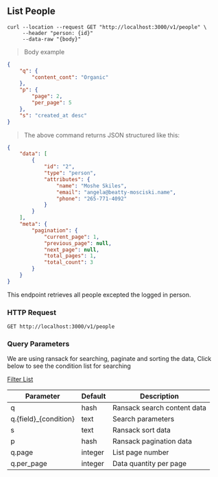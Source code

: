 ## List People

```shell
curl --location --request GET "http://localhost:3000/v1/people" \
     --header "person: {id}"
     --data-raw "{body}"
```

> Body example

```json
{
    "q": {
        "content_cont": "Organic"
    },
    "p": {
        "page": 2,
        "per_page": 5
    },
    "s": "created_at desc"
}
```

> The above command returns JSON structured like this:

```json
{
    "data": [
        {
            "id": "2",
            "type": "person",
            "attributes": {
                "name": "Moshe Skiles",
                "email": "angela@beatty-mosciski.name",
                "phone": "265-771-4092"
            }
        }
    ],
    "meta": {
        "pagination": {
            "current_page": 1,
            "previous_page": null,
            "next_page": null,
            "total_pages": 1,
            "total_count": 3
        }
    }
}
```

This endpoint retrieves all people excepted the logged in person.

### HTTP Request

`GET http://localhost:3000/v1/people`

### Query Parameters

We are using ransack for searching, paginate and sorting the data,
Click below to see the condition list for searching

[Filter List](https://github.com/activerecord-hackery/ransack#search-matchers)

Parameter | Default | Description
--------- | ------- | -----------
q | hash | Ransack search content data
q.{field}_{condition} | text | Search parameters
s | text | Ransack sort data
p | hash | Ransack pagination data
q.page | integer | List page number
q.per_page | integer | Data quantity per page
